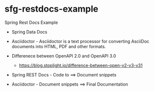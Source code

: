 # sfg-restdocs-example
Spring Rest Docs Example


- Spring Data Docs
- Asciidoctor - Asciidoctor is a text processor for converting AsciiDoc documents into HTML, PDF and other formats.

- Differenece between OpenAPI 2.0 and OpenAPI 3.0

    - https://blog.stoplight.io/difference-between-open-v2-v3-v31

- Spring REST Docs - Code to ==> Document snippets
- Asciidoctor - Document snippets ==> Final Documentation
